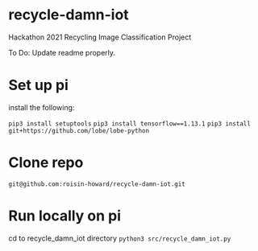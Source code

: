 # recycle-damn-iot

Hackathon 2021 Recycling Image Classification Project

To Do: Update readme properly.


# Set up pi 

install the following:

``pip3 install setuptools``
``pip3 install tensorflow==1.13.1``
``pip3 install git+https://github.com/lobe/lobe-python``


# Clone repo

``git@github.com:roisin-howard/recycle-damn-iot.git``


# Run locally on pi

cd to recycle_damn_iot directory
``python3 src/recycle_damn_iot.py``

